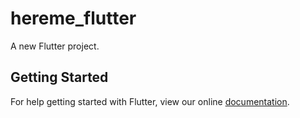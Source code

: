 # hereme_flutter

A new Flutter project.

## Getting Started

For help getting started with Flutter, view our online
[documentation](https://flutter.io/).
